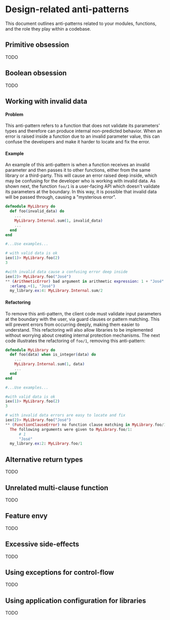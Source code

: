 # Design-related anti-patterns

This document outlines anti-patterns related to your modules, functions, and the role they
play within a codebase.

## Primitive obsession

TODO

## Boolean obsession

TODO

## Working with invalid data

#### Problem

This anti-pattern refers to a function that does not validate its parameters' types and therefore can produce internal non-predicted behavior. When an error is raised inside a function due to an invalid parameter value, this can confuse the developers and make it harder to locate and fix the error.

#### Example

An example of this anti-pattern is when a function receives an invalid parameter and then passes it to other functions, either from the same library or a third-party. This will cause an error raised deep inside, which may be confusing for the developer who is working with invalid data. As shown next, the function `foo/1` is a user-facing API which doesn't validate its parameters at the boundary. In this way, it is possible that invalid data will be passed through, causing a "mysterious error".

```elixir
defmodule MyLibrary do
  def foo(invalid_data) do
    ...
    MyLibrary.Internal.sum(1, invalid_data)
    ...
  end
end

#...Use examples...

# with valid data is ok
iex(1)> MyLibrary.foo(2)
3

#with invalid data cause a confusing error deep inside
iex(2)> MyLibrary.foo("José")
** (ArithmeticError) bad argument in arithmetic expression: 1 + "José"
  :erlang.+(1, "José")
  my_library.ex:4: MyLibrary.Internal.sum/2
```

#### Refactoring

To remove this anti-pattern, the client code must validate input parameters at the boundary with the user, via guard clauses or pattern matching. This will prevent errors from occurring deeply, making them easier to understand. This refactoring will also allow libraries to be implemented without worrying about creating internal protection mechanisms. The next code illustrates the refactoring of `foo/1`, removing this anti-pattern:

```elixir
defmodule MyLibrary do
  def foo(data) when is_integer(data) do
    ...
    MyLibrary.Internal.sum(1, data)
    ...
  end
end

#...Use examples...

#with valid data is ok
iex(1)> MyLibrary.foo(2)
3

# with invalid data errors are easy to locate and fix
iex(2)> MyLibrary.foo("José")
** (FunctionClauseError) no function clause matching in MyLibrary.foo/1
  The following arguments were given to MyLibrary.foo/1:
      # 1
      "José"
  my_library.ex:2: MyLibrary.foo/1
```

## Alternative return types

TODO

## Unrelated multi-clause function

TODO

## Feature envy

TODO

## Excessive side-effects

TODO

## Using exceptions for control-flow

TODO

## Using application configuration for libraries

TODO
